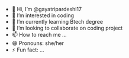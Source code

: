 - 👋 Hi, I’m @gayatripardeshi17
- 👀 I’m interested in coding
- 🌱 I’m currently learning Btech degree
- 💞️ I’m looking to collaborate on coding project
- 📫 How to reach me ...
- 😄 Pronouns:  she/her
- ⚡ Fun fact: ...

<!---
gayatripardeshi17/gayatripardeshi17 is a ✨ special ✨ repository because its `README.md` (this file) appears on your GitHub profile.
You can click the Preview link to take a look at your changes.
--->
